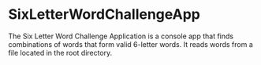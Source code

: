 # SixLetterWordChallengeApp
The Six Letter Word Challenge Application is a console app that finds combinations of words that form valid 6-letter words. It reads words from a file located in the root directory. 
